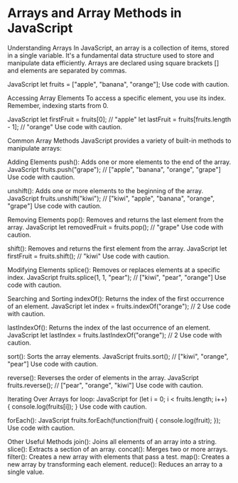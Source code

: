 # Arrays and Array Methods in JavaScript

Understanding Arrays
In JavaScript, an array is a collection of items, stored in a single variable. It's a fundamental data structure used to store and manipulate data efficiently. Arrays are declared using square brackets [] and elements are separated by commas.

JavaScript
let fruits = ["apple", "banana", "orange"];
Use code with caution.

Accessing Array Elements
To access a specific element, you use its index. Remember, indexing starts from 0.

JavaScript
let firstFruit = fruits[0]; // "apple"
let lastFruit = fruits[fruits.length - 1]; // "orange"
Use code with caution.

Common Array Methods
JavaScript provides a variety of built-in methods to manipulate arrays:

Adding Elements
push(): Adds one or more elements to the end of the array.
JavaScript
fruits.push("grape"); // ["apple", "banana", "orange", "grape"]
Use code with caution.

unshift(): Adds one or more elements to the beginning of the array.
JavaScript
fruits.unshift("kiwi"); // ["kiwi", "apple", "banana", "orange", "grape"]
Use code with caution.

Removing Elements
pop(): Removes and returns the last element from the array.
JavaScript
let removedFruit = fruits.pop(); // "grape"
Use code with caution.

shift(): Removes and returns the first element from the array.
JavaScript
let firstFruit = fruits.shift(); // "kiwi"
Use code with caution.

Modifying Elements
splice(): Removes or replaces elements at a specific index.
JavaScript
fruits.splice(1, 1, "pear"); // ["kiwi", "pear", "orange"]
Use code with caution.

Searching and Sorting
indexOf(): Returns the index of the first occurrence of an element.
JavaScript
let index = fruits.indexOf("orange"); // 2
Use code with caution.

lastIndexOf(): Returns the index of the last occurrence of an element.
JavaScript
let lastIndex = fruits.lastIndexOf("orange"); // 2
Use code with caution.

sort(): Sorts the array elements.
JavaScript
fruits.sort(); // ["kiwi", "orange", "pear"]
Use code with caution.

reverse(): Reverses the order of elements in the array.
JavaScript
fruits.reverse(); // ["pear", "orange", "kiwi"]
Use code with caution.

Iterating Over Arrays
for loop:
JavaScript
for (let i = 0; i < fruits.length; i++) {
    console.log(fruits[i]);
}
Use code with caution.

forEach():
JavaScript
fruits.forEach(function(fruit) {
    console.log(fruit);
});
Use code with caution.

Other Useful Methods
join(): Joins all elements of an array into a string.
slice(): Extracts a section of an array.
concat(): Merges two or more arrays.
filter(): Creates a new array with elements that pass a test.
map(): Creates a new array by transforming each element.
reduce(): Reduces an array to a single value.
